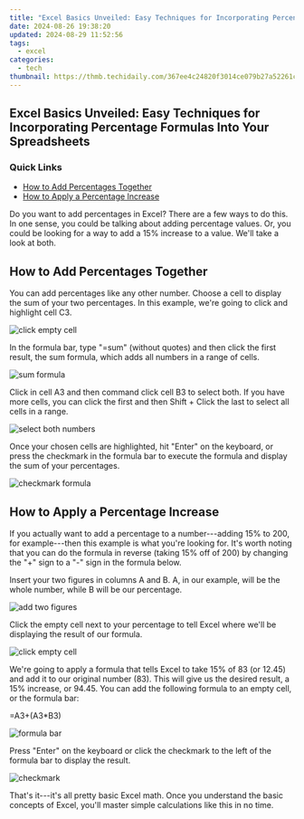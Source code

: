 ```yaml
---
title: "Excel Basics Unveiled: Easy Techniques for Incorporating Percentage Formulas Into Your Spreadsheets"
date: 2024-08-26 19:38:20
updated: 2024-08-29 11:52:56
tags:
  - excel
categories:
  - tech
thumbnail: https://thmb.techidaily.com/367ee4c24820f3014ce079b27a52261c1491c40b5068f8f5a3061146a72cbc3e.png
---
```


## Excel Basics Unveiled: Easy Techniques for Incorporating Percentage Formulas Into Your Spreadsheets

### Quick Links

* [How to Add Percentages Together](https://easy-unlock-android.techidaily.com/in-2024-how-to-unlock-nokia-c12-plus-pattern-lock-if-forgotten-6-ways-by-drfone-android/)
* [How to Apply a Percentage Increase](https://screen-recording.techidaily.com/new-evolved-methods-for-effective-game-file-logging-for-2024/)

 Do you want to add percentages in Excel? There are a few ways to do this. In one sense, you could be talking about adding percentage values. Or, you could be looking for a way to add a 15% increase to a value. We'll take a look at both.

##  How to Add Percentages Together

 You can add percentages like any other number. Choose a cell to display the sum of your two percentages. In this example, we're going to click and highlight cell C3.

![click empty cell](https://static1.howtogeekimages.com/wordpress/wp-content/uploads/2020/12/display.png) 

 In the formula bar, type "=sum" (without quotes) and then click the first result, the sum formula, which adds all numbers in a range of cells.

![sum formula](https://static1.howtogeekimages.com/wordpress/wp-content/uploads/2020/12/sum.png) 

 Click in cell A3 and then command click cell B3 to select both. If you have more cells, you can click the first and then Shift + Click the last to select all cells in a range.

![select both numbers](https://static1.howtogeekimages.com/wordpress/wp-content/uploads/2020/12/select-both.png) 

 Once your chosen cells are highlighted, hit "Enter" on the keyboard, or press the checkmark in the formula bar to execute the formula and display the sum of your percentages.

![checkmark formula](https://static1.howtogeekimages.com/wordpress/wp-content/uploads/2020/12/check-formula.png) 

##  How to Apply a Percentage Increase

 If you actually want to add a percentage to a number---adding 15% to 200, for example---then this example is what you're looking for. It's worth noting that you can do the formula in reverse (taking 15% off of 200) by changing the "+" sign to a "-" sign in the formula below.

 Insert your two figures in columns A and B. A, in our example, will be the whole number, while B will be our percentage.

![add two figures](https://static1.howtogeekimages.com/wordpress/wp-content/uploads/2020/12/two-figures.png) 

 Click the empty cell next to your percentage to tell Excel where we'll be displaying the result of our formula.

![click empty cell](https://static1.howtogeekimages.com/wordpress/wp-content/uploads/2020/12/display.png) 

 We're going to apply a formula that tells Excel to take 15% of 83 (or 12.45) and add it to our original number (83). This will give us the desired result, a 15% increase, or 94.45\. You can add the following formula to an empty cell, or the formula bar:

=A3+(A3*B3)

![formula bar](https://static1.howtogeekimages.com/wordpress/wp-content/uploads/2020/12/formula.png) 

 Press "Enter" on the keyboard or click the checkmark to the left of the formula bar to display the result.

![checkmark](https://static1.howtogeekimages.com/wordpress/wp-content/uploads/2020/12/check-or-enter.png) 

 That's it---it's all pretty basic Excel math. Once you understand the basic concepts of Excel, you'll master simple calculations like this in no time.

<ins class="adsbygoogle"
     style="display:block"
     data-ad-format="autorelaxed"
     data-ad-client="ca-pub-7571918770474297"
     data-ad-slot="1223367746"></ins>



<ins class="adsbygoogle"
     style="display:block"
     data-ad-client="ca-pub-7571918770474297"
     data-ad-slot="8358498916"
     data-ad-format="auto"
     data-full-width-responsive="true"></ins>
